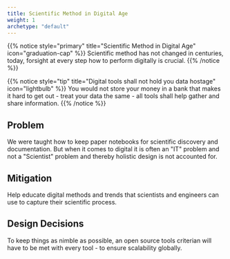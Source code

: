 ```yaml
---
title: Scientific Method in Digital Age
weight: 1
archetype: "default"
---
```



{{% notice style="primary" title="Scientific Method in Digital Age" icon="graduation-cap" %}}
Scientific method has not changed in centuries, today, forsight at every step how to perform digitally is crucial.
{{% /notice %}}

{{% notice style="tip" title="Digital tools shall not hold you data hostage" icon="lightbulb" %}}
You would not store your money in a bank that makes it hard to get out - treat your data the same - all tools shall help gather and share information.
{{% /notice %}}

## Problem

We were taught how to keep paper notebooks for scientific discovery and documentation.  But when it comes to digital it is often an "IT" problem and not a "Scientist" problem and thereby holistic design is not accounted for.

## Mitigation

Help educate digital methods and trends that scientists and engineers can use to capture their scientific process.

## Design Decisions

To keep things as nimble as possible, an open source tools criterian will have to be met with every tool - to ensure scalability globally.